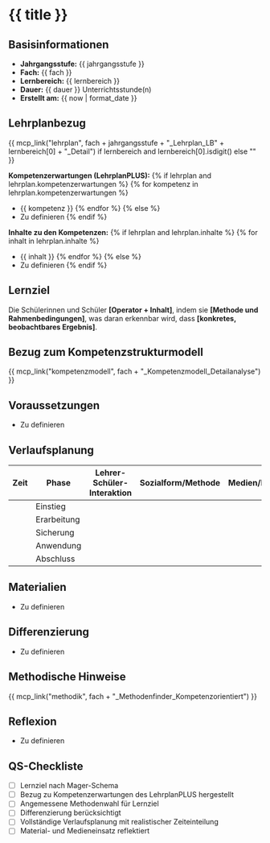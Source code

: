 # {{ title }}

## Basisinformationen
- **Jahrgangsstufe:** {{ jahrgangsstufe }}
- **Fach:** {{ fach }}
- **Lernbereich:** {{ lernbereich }}
- **Dauer:** {{ dauer }} Unterrichtsstunde(n)
- **Erstellt am:** {{ now | format_date }}

## Lehrplanbezug

{{ mcp_link("lehrplan", fach + jahrgangsstufe + "_Lehrplan_LB" + lernbereich[0] + "_Detail") if lernbereich and lernbereich[0].isdigit() else "" }}

**Kompetenzerwartungen (LehrplanPLUS):**
{% if lehrplan and lehrplan.kompetenzerwartungen %}
{% for kompetenz in lehrplan.kompetenzerwartungen %}
- {{ kompetenz }}
{% endfor %}
{% else %}
- Zu definieren
{% endif %}

**Inhalte zu den Kompetenzen:**
{% if lehrplan and lehrplan.inhalte %}
{% for inhalt in lehrplan.inhalte %}
- {{ inhalt }}
{% endfor %}
{% else %}
- Zu definieren
{% endif %}

## Lernziel
Die Schülerinnen und Schüler **[Operator + Inhalt]**, indem sie **[Methode und Rahmenbedingungen]**, was daran erkennbar wird, dass **[konkretes, beobachtbares Ergebnis]**.

## Bezug zum Kompetenzstrukturmodell

{{ mcp_link("kompetenzmodell", fach + "_Kompetenzmodell_Detailanalyse") }}

## Voraussetzungen
- Zu definieren

## Verlaufsplanung

| Zeit | Phase | Lehrer-Schüler-Interaktion | Sozialform/Methode | Medien/Material |
|------|-------|----------------------------|-------------------|-----------------|
| | Einstieg | | | |
| | Erarbeitung | | | |
| | Sicherung | | | |
| | Anwendung | | | |
| | Abschluss | | | |

## Materialien
- Zu definieren

## Differenzierung
- Zu definieren

## Methodische Hinweise
{{ mcp_link("methodik", fach + "_Methodenfinder_Kompetenzorientiert") }}

## Reflexion
- Zu definieren

## QS-Checkliste
- [ ] Lernziel nach Mager-Schema
- [ ] Bezug zu Kompetenzerwartungen des LehrplanPLUS hergestellt
- [ ] Angemessene Methodenwahl für Lernziel
- [ ] Differenzierung berücksichtigt
- [ ] Vollständige Verlaufsplanung mit realistischer Zeiteinteilung
- [ ] Material- und Medieneinsatz reflektiert
